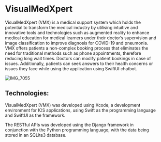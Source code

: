 # VisualMedXpert

VisualMedXpert (VMX) is a medical support system which holds the potential to transform the medical industry by utilising intuitive and innovative tools and technologies such as augmented reality to enhance medical education for medical learners under their doctor’s supervision and image classification to improve diagnosis for COVID-19 and pneumonia. VMX offers patients a non-complex booking process that eliminates the need for traditional methods such as phone appointments, therefore reducing long wait times. Doctors can modify patient bookings in case of issues. Additionally, patients can seek answers to their health concerns or issues they face while using the application using SwiftUI chatbot.


![IMG_7055](https://user-images.githubusercontent.com/72807111/236774629-fe84930d-6709-4826-a18c-b80e5b102190.PNG)


## Technologies:

VisualMedXpert (VMX) was developed using Xcode, a development environment for IOS applications, using Swift as the programming language and SwiftUI as the framework.

The RESTful APIs was developed using the Django framework in conjunction with the Python programming language, with the data being stored in an SQLite3 database. 




